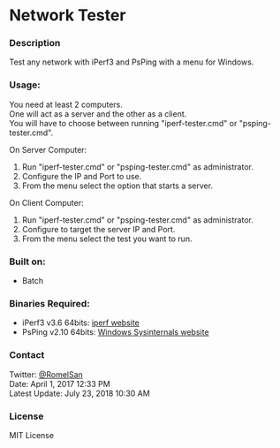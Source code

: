 # Network Tester
### Description
Test any network with iPerf3 and PsPing with a menu for Windows.

### Usage:
You need at least 2 computers.  
One will act as a server and the other as a client.  
You will have to choose between running "iperf-tester.cmd" or "psping-tester.cmd".  

On Server Computer:
1) Run "iperf-tester.cmd" or "psping-tester.cmd" as administrator.
2) Configure the IP and Port to use.
3) From the menu select the option that starts a server.

On Client Computer:
1) Run "iperf-tester.cmd" or "psping-tester.cmd" as administrator.
2) Configure to target the server IP and Port.
3) From the menu select the test you want to run.

### Built on:
- Batch

### Binaries Required:
- iPerf3 v3.6 64bits: [iperf website](https://iperf.fr/)
- PsPing v2.10 64bits: [Windows Sysinternals website](https://technet.microsoft.com/en-us/bb545021)

### Contact
Twitter: [@RomelSan](http://www.twitter.com/RomelSan)  
Date: April 1, 2017 12:33 PM  
Latest Update: July 23, 2018 10:30 AM

### License
MIT License
